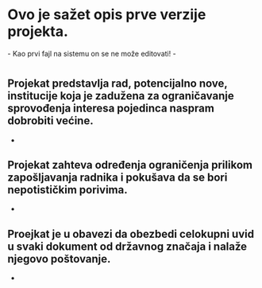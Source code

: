# Ovo je sažet opis prve verzije projekta.
  \- Kao prvi fajl na sistemu on se ne može editovati! -
# 
## Projekat predstavlja rad, potencijalno nove, institucije koja je zadužena za ograničavanje sprovođenja interesa pojedinca naspram dobrobiti većine.
- 

## Projekat zahteva određenja ograničenja prilikom zapošljavanja radnika i pokušava da se bori nepotističkim porivima.
-

## Proejkat je u obavezi da obezbedi celokupni uvid u svaki dokument od državnog značaja i nalaže njegovo poštovanje.
- 
